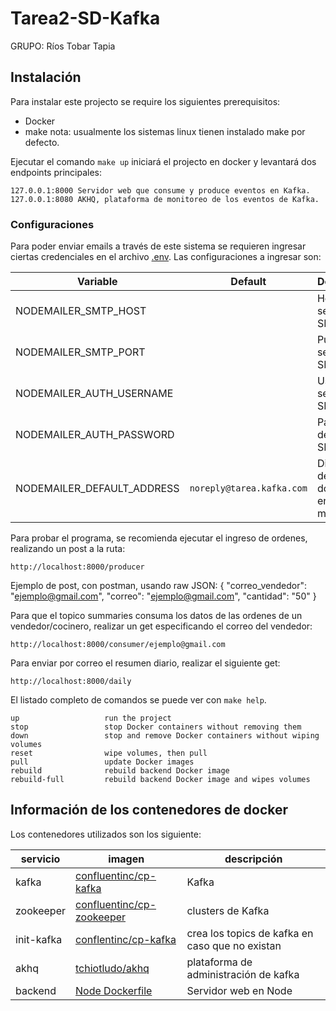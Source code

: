 # Tarea2-SD-Kafka

GRUPO: Ríos Tobar Tapia

## Instalación

Para instalar este projecto se require los siguientes prerequisitos:

* Docker
* make
nota: usualmente los sistemas linux tienen instalado make por defecto.

Ejecutar el comando `make up` iniciará el projecto en docker y levantará dos endpoints principales:

```
127.0.0.1:8000 Servidor web que consume y produce eventos en Kafka.
127.0.0.1:8080 AKHQ, plataforma de monitoreo de los eventos de Kafka.
```
### Configuraciones
Para poder enviar emails a través de este sistema se requieren ingresar ciertas credenciales en el archivo [.env](app/.env). Las configuraciones a ingresar son:

| Variable | Default | Descripcion |
| --- | --- | --- |
| NODEMAILER_SMTP_HOST | | Host del servidor SMTP |
| NODEMAILER_SMTP_PORT | | Puerto del servidor SMTP |
| NODEMAILER_AUTH_USERNAME | | Usuario del servidor SMTP |
| NODEMAILER_AUTH_PASSWORD | | Password del servidor SMTP |
| NODEMAILER_DEFAULT_ADDRESS | `noreply@tarea.kafka.com` | Direccion de correo donde se envian los mails|


Para probar el programa, se recomienda ejecutar el ingreso de ordenes, realizando un post a la ruta:

`http://localhost:8000/producer`

Ejemplo de post, con postman, usando raw JSON:
{
      "correo_vendedor": "ejemplo@gmail.com",
      "correo": "ejemplo@gmail.com",
      "cantidad": "50"
}

Para que el topico summaries consuma los datos de las ordenes de un vendedor/cocinero, realizar un get 
especificando el correo del vendedor:

`http://localhost:8000/consumer/ejemplo@gmail.com`

Para enviar por correo el resumen diario, realizar el siguiente get:

`http://localhost:8000/daily`

El listado completo de comandos se puede ver con `make help`.

```
up                   run the project
stop                 stop Docker containers without removing them
down                 stop and remove Docker containers without wiping volumes
reset                wipe volumes, then pull
pull                 update Docker images
rebuild              rebuild backend Docker image
rebuild-full         rebuild backend Docker image and wipes volumes
```

## Información de los contenedores de docker

Los contenedores utilizados son los siguiente:

| servicio | imagen | descripción |
| --- |--- | --- |
| kafka | [confluentinc/cp-kafka](https://hub.docker.com/r/confluentinc/cp-kafka) | Kafka | 
| zookeeper | [confluentinc/cp-zookeeper](https://hub.docker.com/r/confluentinc/cp-zookeeper) | clusters de Kafka |
| init-kafka | [conflentinc/cp-kafka](https://hub.docker.com/r/confluentinc/cp-kafka) | crea los topics de kafka en caso que no existan |
| akhq | [tchiotludo/akhq](https://github.com/tchiotludo/akhq) | plataforma de administración de kafka |
| backend | [Node Dockerfile](.docker/Dockerfile) | Servidor web en Node |
